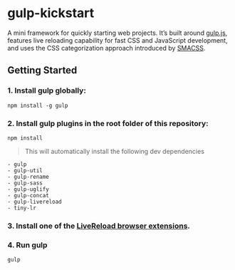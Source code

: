 gulp-kickstart
==============

A mini framework for quickly starting web projects. It’s built around [gulp.js](http://gulpjs.com/), features live reloading capability for fast CSS and JavaScript development, and uses the CSS categorization approach introduced by [SMACSS](http://smacss.com/).

## Getting Started

### 1. Install gulp globally:

```
npm install -g gulp
```

### 2. Install gulp plugins in the root folder of this repository:

```
npm install
```

> This will automatically install the following dev dependencies

	- gulp 
	- gulp-util 
	- gulp-rename 
	- gulp-sass 
	- gulp-uglify 
	- gulp-concat 
	- gulp-livereload 
	- tiny-lr


### 3. Install one of the [LiveReload browser extensions](http://feedback.livereload.com/knowledgebase/articles/86242-how-do-i-install-and-use-the-browser-extensions-).

### 4. Run gulp

```
gulp
```

